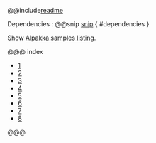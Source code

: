 @@include[readme](/README.md)

Dependencies
: @@snip [snip](/project/Dependencies.scala) { #dependencies }

Show [Alpakka samples listing](../index.html).

@@@ index

* [1](step1.md)
* [2](step2.md)
* [3](step3.md)
* [4](step4.md)
* [5](step5.md)
* [6](step6.md)
* [7](step7.md)
* [8](step8.md)

@@@
